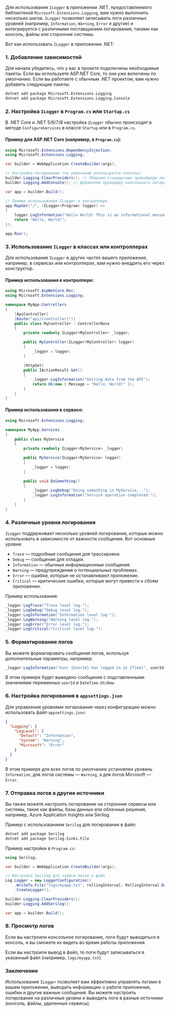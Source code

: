 Для использования `ILogger` в приложении .NET, предоставляемого библиотекой `Microsoft.Extensions.Logging`, вам нужно выполнить несколько шагов. `ILogger` позволяет записывать логи различных уровней (например, `Information`, `Warning`, `Error` и другие) и интегрируется с различными поставщиками логирования, такими как консоль, файлы или сторонние системы.

Вот как использовать `ILogger` в приложении .NET:

### 1. **Добавление зависимостей**

Для начала убедитесь, что у вас в проекте подключены необходимые пакеты. Если вы используете ASP.NET Core, то они уже включены по умолчанию. Если вы работаете с обычным .NET проектом, вам нужно добавить следующие пакеты:

```bash
dotnet add package Microsoft.Extensions.Logging
dotnet add package Microsoft.Extensions.Logging.Console
```

### 2. **Настройка `ILogger` в `Program.cs` или `Startup.cs`**

В .NET Core и .NET 5/6/7/8 настройка `ILogger` обычно происходит в методе `ConfigureServices` в классе `Startup` или в `Program.cs`.

#### Пример для ASP.NET Core (например, в `Program.cs`):

```csharp
using Microsoft.Extensions.DependencyInjection;
using Microsoft.Extensions.Logging;

var builder = WebApplication.CreateBuilder(args);

// Настройка логирования (по умолчанию используется консоль)
builder.Logging.ClearProviders(); // Убираем стандартные провайдеры логирования
builder.Logging.AddConsole(); // Добавляем провайдер консольного логирования

var app = builder.Build();

// Пример использования ILogger в контроллере
app.MapGet("/", (ILogger<Program> logger) =>
{
    logger.LogInformation("Hello World! This is an informational message.");
    return "Hello, World!";
});

app.Run();
```

### 3. **Использование `ILogger` в классах или контроллерах**

Для использования `ILogger` в других частях вашего приложения, например, в сервисах или контроллерах, вам нужно внедрить его через конструктор.

#### Пример использования в контроллере:

```csharp
using Microsoft.AspNetCore.Mvc;
using Microsoft.Extensions.Logging;

namespace MyApp.Controllers
{
    [ApiController]
    [Route("api/[controller]")]
    public class MyController : ControllerBase
    {
        private readonly ILogger<MyController> _logger;

        public MyController(ILogger<MyController> logger)
        {
            _logger = logger;
        }

        [HttpGet]
        public IActionResult Get()
        {
            _logger.LogInformation("Getting data from the API");
            return Ok(new { Message = "Hello, World!" });
        }
    }
}
```

#### Пример использования в сервисе:

```csharp
using Microsoft.Extensions.Logging;

namespace MyApp.Services
{
    public class MyService
    {
        private readonly ILogger<MyService> _logger;

        public MyService(ILogger<MyService> logger)
        {
            _logger = logger;
        }

        public void DoSomething()
        {
            _logger.LogDebug("Doing something in MyService...");
            _logger.LogInformation("Service operation completed.");
        }
    }
}
```

### 4. **Различные уровни логирования**

`ILogger` поддерживает несколько уровней логирования, которые можно использовать в зависимости от важности сообщения. Вот основные уровни:

- `Trace` — подробные сообщения для трассировки.
- `Debug` — сообщения для отладки.
- `Information` — обычные информационные сообщения.
- `Warning` — предупреждения о потенциальных проблемах.
- `Error` — ошибки, которые не останавливают приложение.
- `Critical` — критические ошибки, которые могут привести к сбоям приложения.

Пример использования:

```csharp
_logger.LogTrace("Trace level log.");
_logger.LogDebug("Debug level log.");
_logger.LogInformation("Information level log.");
_logger.LogWarning("Warning level log.");
_logger.LogError("Error level log.");
_logger.LogCritical("Critical level log.");
```

### 5. **Форматирование логов**

Вы можете форматировать сообщения логов, используя дополнительные параметры, например:

```csharp
_logger.LogInformation("User {UserId} has logged in at {Time}", userId, DateTime.UtcNow);
```

В этом примере будет выведено сообщение с подставленными значениями переменных `userId` и `DateTime.UtcNow`.

### 6. **Настройка логирования в `appsettings.json`**

Для управления уровнями логирования через конфигурацию можно использовать файл `appsettings.json`:

```json
{
  "Logging": {
    "LogLevel": {
      "Default": "Information",
      "System": "Warning",
      "Microsoft": "Error"
    }
  }
}
```

В этом примере для всех логов по умолчанию установлен уровень `Information`, для логов системы — `Warning`, а для логов Microsoft — `Error`.

### 7. **Отправка логов в другие источники**

Вы также можете настроить логирование на сторонние сервисы или системы, такие как файлы, базы данных или облачные решения, например, Azure Application Insights или Serilog.

Пример с использованием `Serilog` для логирования в файл:

```bash
dotnet add package Serilog
dotnet add package Serilog.Sinks.File
```

Пример настройки в `Program.cs`:

```csharp
using Serilog;

var builder = WebApplication.CreateBuilder(args);

// Настройка Serilog для записи логов в файл
Log.Logger = new LoggerConfiguration()
    .WriteTo.File("logs/myapp.txt", rollingInterval: RollingInterval.Day)
    .CreateLogger();

builder.Logging.ClearProviders();
builder.Logging.AddSerilog();

var app = builder.Build();
```

### 8. **Просмотр логов**

Если вы настроили консольное логирование, логи будут выводиться в консоль, и вы сможете их видеть во время работы приложения.

Если вы настроили вывод в файл, то логи будут записываться в указанный файл (например, `logs/myapp.txt`).

### Заключение

Использование `ILogger` позволяет вам эффективно управлять логами в вашем приложении, выводить информацию о работе приложения, ошибки и другие важные сообщения. Вы можете настроить логирование на различные уровни и выводить логи в разные источники (консоль, файлы, удаленные сервисы).